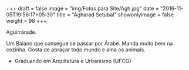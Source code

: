 +++
draft = false
image = "img/Fotos para Site/Agh.jpg"
date = "2016-11-05T19:56:17+05:30"
title = "Agharad Setubal"
showonlyimage = false
weight = 98
+++

Aguirrárade.
<!--more-->

Um Baiano que consegue se passar por Árabe. Manda muito bem na cozinha. Gosta de abraçar todo mundo e ama os animais.

* Graduando em Arquitetura e Urbanismo (UFCG)
